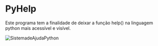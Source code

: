 # PyHelp
Este programa tem a finalidade de deixar a função help() na linguagem python mais acessível e visível. 

![SistemadeAjudaPython](https://github.com/user-attachments/assets/84c583ce-bba4-4e06-b348-61cbf1b919db)
